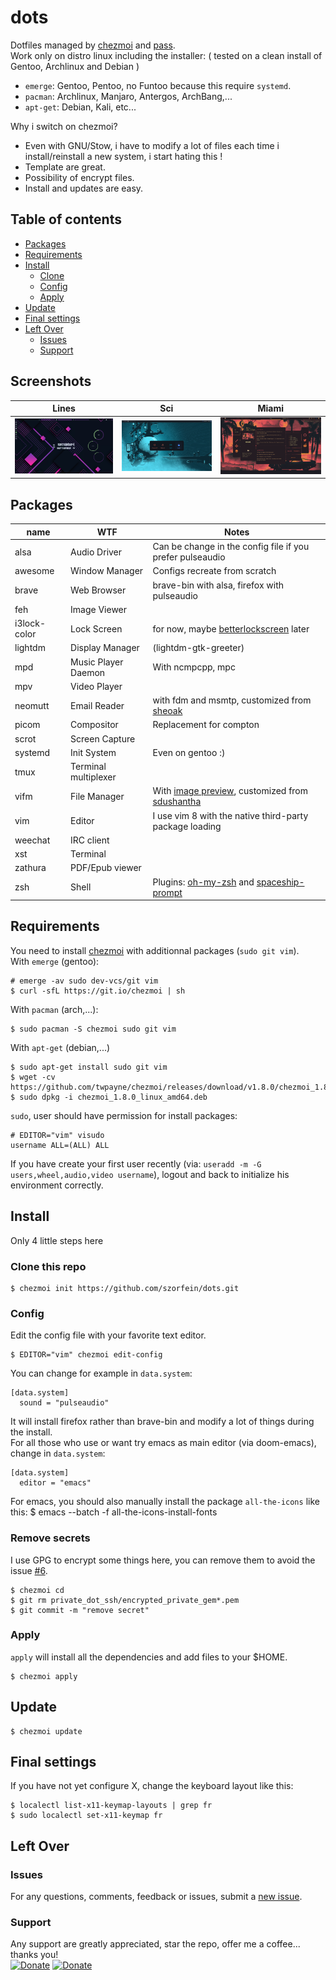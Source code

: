 # dots
Dotfiles managed by [chezmoi](https://www.chezmoi.io/) and [pass](https://www.passwordstore.org/).  
Work only on distro linux including the installer: ( tested on a clean install of Gentoo, Archlinux and Debian )  
+ `emerge`: Gentoo, Pentoo, no Funtoo because this require `systemd`.
+ `pacman`: Archlinux, Manjaro, Antergos, ArchBang,...
+ `apt-get`: Debian, Kali, etc...

Why i switch on chezmoi?
+ Even with GNU/Stow, i have to modify a lot of files each time i install/reinstall a new system, i start hating this !
+ Template are great.
+ Possibility of encrypt files.
+ Install and updates are easy.

## Table of contents

<!--ts-->

   * [Packages](#packages)
   * [Requirements](#requirements)
   * [Install](#install)
     * [Clone](#clone-this-repo)
     * [Config](#config)
     * [Apply](#apply)
   * [Update](#update)
   * [Final settings](#final-settings)
   * [Left Over](#left-over)
     * [Issues](#issues)
     * [Support](#support)

<!--te-->

## Screenshots

| Lines | Sci | Miami |
| --- | --- | --- |
| ![](https://github.com/szorfein/unix-portfolio/raw/master/lines/monitor.png) | ![](https://github.com/szorfein/unix-portfolio/raw/master/sci/logout.png) | ![](https://github.com/szorfein/unix-portfolio/raw/master/miami/start_screen.png) |

## Packages

| name | WTF | Notes |
|---|---|---|
| alsa | Audio Driver | Can be change in the config file if you prefer pulseaudio |
| awesome | Window Manager | Configs recreate from scratch |
| brave | Web Browser | brave-bin with alsa, firefox with pulseaudio |
| feh | Image Viewer | |
| i3lock-color | Lock Screen | for now, maybe [betterlockscreen](https://github.com/pavanjadhaw/betterlockscreen) later |
| lightdm | Display Manager | (lightdm-gtk-greeter) |
| mpd | Music Player Daemon | With ncmpcpp, mpc |
| mpv | Video Player | |
| neomutt | Email Reader | with fdm and msmtp, customized from [sheoak](https://github.com/sheoak/neomutt-powerline-nerdfonts/) |
| picom | Compositor | Replacement for compton |
| scrot | Screen Capture | |
| systemd | Init System | Even on gentoo :) |
| tmux | Terminal multiplexer | |
| vifm | File Manager | With [image preview](https://github.com/cirala/vifmimg), customized from [sdushantha](https://github.com/sdushantha/dotfiles) |
| vim | Editor | I use vim 8 with the native third-party package loading |
| weechat | IRC client | |
| xst | Terminal | |
| zathura | PDF/Epub viewer | |
| zsh | Shell | Plugins: [oh-my-zsh](https://github.com/ohmyzsh/ohmyzsh) and [spaceship-prompt](https://github.com/denysdovhan/spaceship-prompt) |

## Requirements
You need to install [chezmoi](https://chezmoi.io) with additionnal packages (`sudo git vim`).  
With `emerge` (gentoo):

    # emerge -av sudo dev-vcs/git vim
    $ curl -sfL https://git.io/chezmoi | sh

With `pacman` (arch,...):

    $ sudo pacman -S chezmoi sudo git vim

With `apt-get` (debian,...)

    $ sudo apt-get install sudo git vim
    $ wget -cv https://github.com/twpayne/chezmoi/releases/download/v1.8.0/chezmoi_1.8.0_linux_amd64.deb
    $ sudo dpkg -i chezmoi_1.8.0_linux_amd64.deb

`sudo`, user should have permission for install packages:

    # EDITOR="vim" visudo
    username ALL=(ALL) ALL

If you have create your first user recently (via: `useradd -m -G users,wheel,audio,video username`), logout and back to initialize his environment correctly.
    
## Install
Only 4 little steps here

### Clone this repo

    $ chezmoi init https://github.com/szorfein/dots.git

### Config
Edit the config file with your favorite text editor.

    $ EDITOR="vim" chezmoi edit-config

You can change for example in `data.system`:

    [data.system]
      sound = "pulseaudio"

It will install firefox rather than brave-bin and modify a lot of things during the install.  
For all those who use or want try emacs as main editor (via doom-emacs), change in `data.system`:

    [data.system]
      editor = "emacs"

For emacs, you should also manually install the package `all-the-icons` like this:
    $ emacs --batch -f all-the-icons-install-fonts

### Remove secrets
I use GPG to encrypt some things here, you can remove them to avoid the issue [#6](https://github.com/szorfein/dots/issues/6).

    $ chezmoi cd
    $ git rm private_dot_ssh/encrypted_private_gem*.pem
    $ git commit -m "remove secret"

### Apply
`apply` will install all the dependencies and add files to your $HOME.

    $ chezmoi apply

## Update

    $ chezmoi update

## Final settings
If you have not yet configure X, change the keyboard layout like this:

    $ localectl list-x11-keymap-layouts | grep fr
    $ sudo localectl set-x11-keymap fr

## Left Over

### Issues
For any questions, comments, feedback or issues, submit a [new issue](https://github.com/szorfein/dots/issues/new).

### Support
Any support are greatly appreciated, star the repo, offer me a coffee... thanks you!  
[![Donate](https://img.shields.io/badge/don-liberapay-1ba9a4)](https://liberapay.com/szorfein) [![Donate](https://img.shields.io/badge/don-patreon-ab69f4)](https://www.patreon.com/szorfein)
